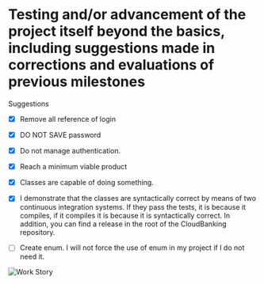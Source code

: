 # Testing and/or advancement of the project itself beyond the basics, including suggestions made in corrections and evaluations of previous milestones

Suggestions
- [x] Remove all reference of login
- [x] DO NOT SAVE password 
- [x] Do not manage authentication. 
- [x] Reach a minimum viable product
- [x] Classes are capable of doing something.
- [x] I demonstrate that the classes are syntactically correct by means of two continuous integration systems. If they pass the tests, it is because it compiles, if it compiles it is because it is syntactically correct. In addition, you can find a release in the root of the CloudBanking repository.
- [ ] Create enum. I will not force the use of enum in my project if I do not need it. 



![Work Story](https://github.com/pepitoenpeligro/CC-Project/blob/master/docs/img/2/work.png)